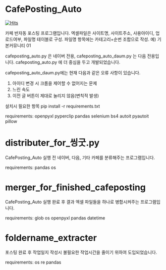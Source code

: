 # CafePosting_Auto

[![Hits](https://hits.seeyoufarm.com/api/count/incr/badge.svg?url=https%3A%2F%2Fgithub.com%2Fmovemin03%2FCafePosting_Auto.git&count_bg=%2379C83D&title_bg=%23555555&icon=&icon_color=%23E7E7E7&title=hits&edge_flat=false)](https://hits.seeyoufarm.com)

카페 반자동 포스팅 프로그램입니다.
엑셀파일은 사이트명, 사이트주소, 사용아이디, 업로드여부, 파일명 테이블로 구성.
파일명 항목에는 카테고리+순번 조합으로 작성. 예) 기본커뮤니티 01

cafeposting_auto.py 은 네이버 전용, cafeposting_auto_daum.py 는 다음 전용입니다.
cafeposting_auto.py 에 더 중심을 두고 개발되었습니다.

cafeposting_auto_daum.py에는 현재 다음과 같은 오류 사항이 있습니다.
1. 아이디 변경 시 크롬을 제어할 수 없어지는 문제
2. 느린 속도
3. 이전 글 버튼이 제대로 눌리지 않음(변칙적 발생)

설치시 필요한 항목
pip install -r requirements.txt

requirements:
openpyxl
pyperclip
pandas
selenium
bs4
autoit
pyautoit
pillow





# distributer_for_씽굿.py

CafePosting_Auto 실행 전 네이버, 다음, 기타 카페를 분류해주는 프로그램입니다.

requirements:
pandas
os

# merger_for_finished_cafeposting

CafePosting_Auto 실행 완료 후 결과 엑셀 파일들을 하나로 병합시켜주는 프로그램입니다.

requirements:
glob
os
openpyxl
pandas
datetime


# foldername_extracter

포스팅 완료 후 작업일지 작성시 불필요한 작업시간을 줄이기 위하여 도입되었습니다.

requirements:
os
re
pandas
